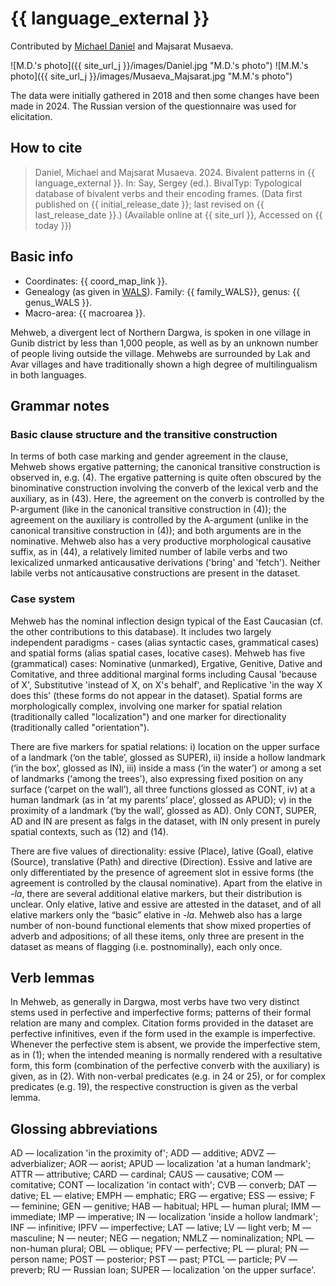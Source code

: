 # {{ language_external }}
Contributed by [Michael Daniel](https://mishadaniel.github.io/) and Majsarat Musaeva. 

![M.D.'s photo]({{ site_url_j }}/images/Daniel.jpg "M.D.'s photo")
![M.M.'s photo]({{ site_url_j }}/images/Musaeva_Majsarat.jpg "M.M.'s photo")

The data were initially gathered in 2018 and then some changes have been made in 2024. The Russian version of the questionnaire was used for elicitation.

## How to cite
> Daniel, Michael and Majsarat Musaeva. 2024. Bivalent patterns in {{ language_external }}. 
> In: Say, Sergey (ed.). BivalTyp: Typological database of bivalent verbs and their encoding frames. 
> (Data first published on {{ initial_release_date }}; last revised on {{ last_release_date }}.) 
> (Available online at {{ site_url }}, Accessed on {{ today }})

## Basic info
- Coordinates: {{ coord_map_link }}.
- Genealogy (as given in [WALS](https://wals.info/)). Family: {{ family_WALS}}, genus: {{ genus_WALS }}.
- Macro-area: {{ macroarea }}.

Mehweb, a divergent lect of Northern Dargwa, is spoken in one village in Gunib district by less than 1,000 people, as well as by an unknown number of people living outside the village. Mehwebs are surrounded by Lak and Avar villages and have traditionally shown a high degree of multilingualism in both languages. 

## Grammar notes

### Basic clause structure and the transitive construction

In terms of both case marking and gender agreement in the clause, Mehweb shows ergative patterning; the canonical transitive construction is observed in, e.g. (4). The ergative patterning is quite often obscured by the binominative construction involving the converb of the lexical verb and the auxiliary, as in (43). Here, the agreement on the converb is controlled by the P-argument (like in the canonical transitive construction in (4)); the agreement on the auxiliary is controlled by the A-argument (unlike in the canonical transitive construction in (4)); and both arguments are in the nominative. Mehweb also has a very productive morphological causative suffix, as in (44), a relatively limited number of labile verbs and two lexicalized unmarked anticausative derivations ('bring' and 'fetch'). Neither labile verbs not anticausative constructions are present in the dataset.

### Case system

Mehweb has the nominal inflection design typical of the East Caucasian (cf. the other contributions to this database). It includes two largely independent paradigms - cases (alias syntactic cases, grammatical cases) and spatial forms (alias spatial cases, locative cases). Mehweb has five (grammatical) cases: Nominative (unmarked), Ergative, Genitive, Dative and Comitative, and three additional marginal forms including Causal 'because of X', Substitutive 'instead of X, on X's behalf', and Replicative 'in the way X does this' (these forms do not appear in the dataset). Spatial forms are morphologically complex, involving one marker for spatial relation (traditionally called "localization") and one marker for directionality (traditionally called "orientation"). 

There are five markers for spatial relations: i) location on the upper surface of a landmark (‘on the table’, glossed as SUPER), ii) inside a hollow landmark (‘in the box’, glossed as IN), iii) inside a mass (‘in the water’) or among a set of landmarks (‘among the trees'), also expressing fixed position on any surface (‘carpet on the wall’), all three functions glossed as CONT, iv) at a human landmark (as in ‘at my parents’ place’, glossed as APUD); v) in the proximity of a landmark (‘by the wall’, glossed as AD). Only CONT, SUPER, AD and IN are present as falgs in the dataset, with IN only present in purely spatial contexts, such as (12) and (14). 

There are five values of directionality:  essive (Place), lative (Goal), elative (Source), translative (Path) and directive (Direction). Essive and lative are only differentiated by the presence of agreement slot in essive forms (the agreement is controlled by the clausal nominative). Apart from the elative in *-la*, there are several additional elative markers, but their distribution is unclear. Only elative, lative and essive are attested in the dataset, and of all elative markers only the “basic” elative in *-la*. Mehweb also has a large number of non-bound functional elements that show mixed properties of adverb and adpositions; of all these items, only three are present in the dataset as means of flagging (i.e. postnominally), each only once.  

## Verb lemmas

In Mehweb, as generally in Dargwa, most verbs have two very distinct stems used in perfective and imperfective forms; patterns of their formal relation are many and complex. Citation forms provided in the dataset are  perfective infinitives, even if the form used in the example is imperfective. Whenever the perfective stem is absent, we provide the imperfective stem, as in (1); when the intended meaning is normally rendered with a resultative form, this form (combination of the perfective converb with the auxiliary) is given, as in (2). With non-verbal predicates (e.g. in 24 or 25), or for complex predicates (e.g. 19), the respective construction is given as the verbal lemma. 

## Glossing abbreviations

AD — localization 'in the proximity of'; ADD — additive; ADVZ — adverbializer; AOR — aorist; APUD — localization 'at a human landmark'; ATTR — attributive; CARD — cardinal; CAUS — causative; COM — comitative; CONT — localization 'in contact with'; CVB — converb; DAT — dative; EL — elative; EMPH — emphatic; ERG — ergative; ESS — essive; F — feminine; GEN — genitive; HAB — habitual; HPL — human plural; IMM — immediate; IMP — imperative; IN — localization 'inside a hollow landmark'; INF — infinitive; IPFV — imperfective; LAT — lative; LV — light verb; M — masculine; N — neuter; NEG — negation; NMLZ — nominalization; NPL — non-human plural; OBL — oblique; PFV — perfective; PL — plural; PN — person name; POST — posterior; PST — past; PTCL — particle; PV — preverb; RU — Russian loan; SUPER — localization 'on the upper surface'.
